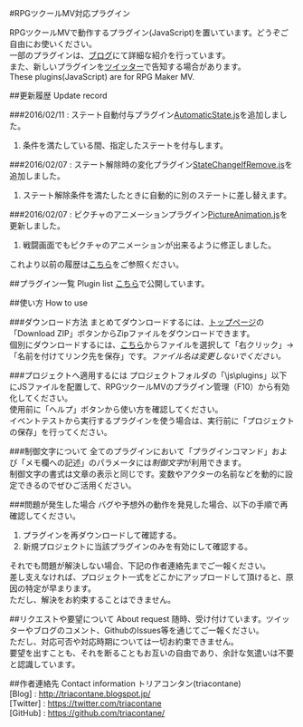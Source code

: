 #RPGツクールMV対応プラグイン

RPGツクールMVで動作するプラグイン(JavaScript)を置いています。どうぞご自由にお使いください。  
一部のプラグインは、[ブログ](http://triacontane.blogspot.jp/)にて詳細な紹介を行っています。  
また、新しいプラグインを[ツイッター](https://twitter.com/triacontane)で告知する場合があります。  
These plugins(JavaScript) are for RPG Maker MV.  

##更新履歴 Update record

###2016/02/11 : ステート自動付与プラグイン[AutomaticState.js](https://raw.githubusercontent.com/triacontane/RPGMakerMV/master/AutomaticState.js)を追加しました。  
1. 条件を満たしている間、指定したステートを付与します。  

###2016/02/07 : ステート解除時の変化プラグイン[StateChangeIfRemove.js](https://raw.githubusercontent.com/triacontane/RPGMakerMV/master/StateChangeIfRemove.js)を追加しました。  
1. ステート解除条件を満たしたときに自動的に別のステートに差し替えます。  

###2016/02/07 : ピクチャのアニメーションプラグイン[PictureAnimation.js](https://raw.githubusercontent.com/triacontane/RPGMakerMV/master/PictureAnimation.js)を更新しました。  
1. 戦闘画面でもピクチャのアニメーションが出来るように修正しました。  

これより以前の履歴は[こちら](./UpdateRecord.md)をご参照ください。  

##プラグイン一覧 Plugin list
[こちら](./PluginList.md)で公開しています。  

##使い方 How to use

###ダウンロード方法
まとめてダウンロードするには、[トップページ](https://github.com/triacontane/RPGMakerMV)の「Download ZIP」ボタンからZipファイルをダウンロードできます。  
個別にダウンロードするには、[こちら](./PluginList.md)からファイルを選択して「右クリック」→「名前を付けてリンク先を保存」です。*ファイル名は変更しないでください。*  

###プロジェクトへ適用するには
プロジェクトフォルダの「\js\plugins」以下にJSファイルを配置して、RPGツクールMVのプラグイン管理（F10）から有効化してください。  
使用前に「ヘルプ」ボタンから使い方を確認してください。  
イベントテストから実行するプラグインを使う場合は、実行前に「プロジェクトの保存」を行ってください。  

###制御文字について
全てのプラグインにおいて「プラグインコマンド」および「メモ欄への記述」のパラメータには*制御文字*が利用できます。  
制御文字の書式は文章の表示と同じです。変数やアクターの名前などを動的に設定できるのでぜひご活用ください。  

###問題が発生した場合
バグや予想外の動作を発見した場合、以下の手順で再確認してください。  

1. プラグインを再ダウンロードして確認する。  
2. 新規プロジェクトに当該プラグインのみを有効にして確認する。  

それでも問題が解決しない場合、下記の作者連絡先までご一報ください。  
差し支えなければ、プロジェクト一式をどこかにアップロードして頂けると、原因の特定が早まります。  
ただし、解決をお約束することはできません。  

##リクエストや要望について About request
随時、受け付けています。ツイッターやブログのコメント、GithubのIssues等を通じてご一報ください。  
ただし、対応可否や対応時期については一切お約束できません。  
要望を出すことも、それを断ることもお互いの自由であり、余計な気遣いは不要と認識しています。  

##作者連絡先 Contact information
トリアコンタン(triacontane)  
[Blog]    : <http://triacontane.blogspot.jp/>  
[Twitter] : <https://twitter.com/triacontane>  
[GitHub]  : <https://github.com/triacontane/>  

